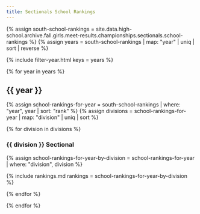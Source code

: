```yaml
---
title: Sectionals School Rankings
---
```


{% assign south-school-rankings = site.data.high-school.archive.fall.girls.meet-results.championships.sectionals.school-rankings %}
{% assign years = south-school-rankings | map: "year" | uniq | sort | reverse %}

{% include filter-year.html
  keys = years %}

{% for year in years %}

<div class="filter-section" data-key="{{ year }}" markdown="1">

## {{ year }}

{% assign school-rankings-for-year = south-school-rankings | where: "year", year | sort: "rank" %}
{% assign divisions = school-rankings-for-year | map: "division" | uniq | sort %}

{% for division in divisions %}

### {{ division }} Sectional

{% assign school-rankings-for-year-by-division = school-rankings-for-year | where: "division", division %}

{% include rankings.md
    rankings = school-rankings-for-year-by-division %}

{% endfor %}

</div>

{% endfor %}

